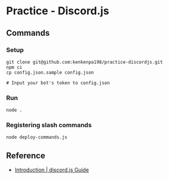 # Practice - Discord.js

## Commands

### Setup

```shell
git clone git@github.com:kenkenpa198/practice-discordjs.git
npm ci
cp config.json.sample config.json

# Input your bot's token to config.json
```

### Run

```shell
node .
```

### Registering slash commands

```shell
node deploy-commands.js
```

## Reference

- [Introduction | discord.js Guide](https://discordjs.guide/)
